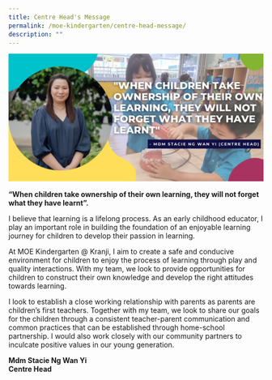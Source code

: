 ```yaml
---
title: Centre Head's Message
permalink: /moe-kindergarten/centre-head-message/
description: ""
---
```


![](/images/MOE%20Kindergarten/Our%20Centre%20Head/C1.jpg)
  

**“When children take ownership of their own learning, they will not forget what they have learnt”.**

I believe that learning is a lifelong process. As an early childhood educator, I play an important role in building the foundation of an enjoyable learning journey for children to develop their passion in learning.

At MOE Kindergarten @ Kranji, I aim to create a safe and conducive environment for children to enjoy the process of learning through play and quality interactions. With my team, we look to provide opportunities for children to construct their own knowledge and develop the right attitudes towards learning.

I look to establish a close working relationship with parents as parents are children’s first teachers. Together with my team, we look to share our goals for the children through a consistent teacher-parent communication and common practices that can be established through home-school partnership. I would also work closely with our community partners to inculcate positive values in our young generation.    

  

**Mdm Stacie Ng Wan Yi**<br>
**Centre Head**